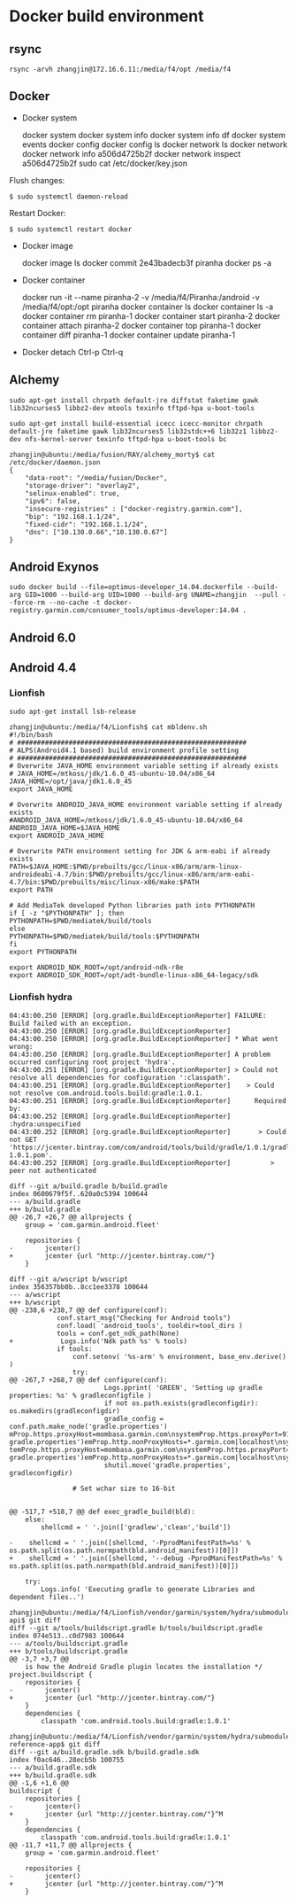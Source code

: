 Docker build environment
=========================



rsync
-----------

    rsync -arvh zhangjin@172.16.6.11:/media/f4/opt /media/f4

Docker
------------------

- Docker system

    docker system
    docker system info
    docker system info df
    docker system events
    docker config
    docker config ls
    docker network ls
    docker network
    docker network info a506d4725b2f
    docker network inspect a506d4725b2f
    sudo cat /etc/docker/key.json

Flush changes:

    $ sudo systemctl daemon-reload

Restart Docker:

    $ sudo systemctl restart docker

- Docker image

    docker image ls
    docker commit 2e43badecb3f piranha
    docker ps -a

- Docker container

    docker run -it --name piranha-2 -v /media/f4/Piranha:/android -v /media/f4/opt:/opt piranha
    docker container ls
    docker container ls -a
    docker container rm piranha-1
    docker container start piranha-2
    docker container attach piranha-2
    docker container top piranha-1
    docker container diff piranha-1
    docker container update piranha-1

- Docker detach
    Ctrl-p Ctrl-q

## Alchemy

    sudo apt-get install chrpath default-jre diffstat faketime gawk lib32ncurses5 libbz2-dev mtools texinfo tftpd-hpa u-boot-tools

    sudo apt-get install build-essential icecc icecc-monitor chrpath default-jre faketime gawk lib32ncurses5 lib32stdc++6 lib32z1 libbz2-dev nfs-kernel-server texinfo tftpd-hpa u-boot-tools bc

    zhangjin@ubuntu:/media/fusion/RAY/alchemy_morty$ cat /etc/docker/daemon.json
    {
        "data-root": "/media/fusion/Docker",
        "storage-driver": "overlay2",
        "selinux-enabled": true,
        "ipv6": false,
        "insecure-registries" : ["docker-registry.garmin.com"],
        "bip": "192.168.1.1/24",
        "fixed-cidr": "192.168.1.1/24",
        "dns": ["10.130.0.66","10.130.0.67"]
    }

## Android Exynos

    sudo docker build --file=optimus-developer_14.04.dockerfile --build-arg GID=1000 --build-arg UID=1000 --build-arg UNAME=zhangjin  --pull --force-rm --no-cache -t docker-registry.garmin.com/consumer_tools/optimus-developer:14.04 .
## Android 6.0

## Android 4.4

### Lionfish

    sudo apt-get install lsb-release

    zhangjin@ubuntu:/media/f4/Lionfish$ cat mbldenv.sh
    #!/bin/bash
    # ##########################################################
    # ALPS(Android4.1 based) build environment profile setting
    # ##########################################################
    # Overwrite JAVA_HOME environment variable setting if already exists
    # JAVA_HOME=/mtkoss/jdk/1.6.0_45-ubuntu-10.04/x86_64
    JAVA_HOME=/opt/java/jdk1.6.0_45
    export JAVA_HOME

    # Overwrite ANDROID_JAVA_HOME environment variable setting if already exists
    #ANDROID_JAVA_HOME=/mtkoss/jdk/1.6.0_45-ubuntu-10.04/x86_64
    ANDROID_JAVA_HOME=$JAVA_HOME
    export ANDROID_JAVA_HOME

    # Overwrite PATH environment setting for JDK & arm-eabi if already exists
    PATH=$JAVA_HOME:$PWD/prebuilts/gcc/linux-x86/arm/arm-linux-androideabi-4.7/bin:$PWD/prebuilts/gcc/linux-x86/arm/arm-eabi-4.7/bin:$PWD/prebuilts/misc/linux-x86/make:$PATH
    export PATH

    # Add MediaTek developed Python libraries path into PYTHONPATH
    if [ -z "$PYTHONPATH" ]; then
    PYTHONPATH=$PWD/mediatek/build/tools
    else
    PYTHONPATH=$PWD/mediatek/build/tools:$PYTHONPATH
    fi
    export PYTHONPATH

    export ANDROID_NDK_ROOT=/opt/android-ndk-r8e
    export ANDROID_SDK_ROOT=/opt/adt-bundle-linux-x86_64-legacy/sdk

### Lionfish hydra
    04:43:00.250 [ERROR] [org.gradle.BuildExceptionReporter] FAILURE: Build failed with an exception.
    04:43:00.250 [ERROR] [org.gradle.BuildExceptionReporter]
    04:43:00.250 [ERROR] [org.gradle.BuildExceptionReporter] * What went wrong:
    04:43:00.250 [ERROR] [org.gradle.BuildExceptionReporter] A problem occurred configuring root project 'hydra'.
    04:43:00.251 [ERROR] [org.gradle.BuildExceptionReporter] > Could not resolve all dependencies for configuration ':classpath'.
    04:43:00.251 [ERROR] [org.gradle.BuildExceptionReporter]    > Could not resolve com.android.tools.build:gradle:1.0.1.
    04:43:00.251 [ERROR] [org.gradle.BuildExceptionReporter]      Required by:
    04:43:00.252 [ERROR] [org.gradle.BuildExceptionReporter]          :hydra:unspecified
    04:43:00.252 [ERROR] [org.gradle.BuildExceptionReporter]       > Could not GET 'https://jcenter.bintray.com/com/android/tools/build/gradle/1.0.1/gradle-1.0.1.pom'.
    04:43:00.252 [ERROR] [org.gradle.BuildExceptionReporter]          > peer not authenticated

    diff --git a/build.gradle b/build.gradle
    index 0600679f5f..620a0c5394 100644
    --- a/build.gradle
    +++ b/build.gradle
    @@ -26,7 +26,7 @@ allprojects {
        group = 'com.garmin.android.fleet'

        repositories {
    -        jcenter()
    +        jcenter {url "http://jcenter.bintray.com/"}
        }
        
    diff --git a/wscript b/wscript
    index 356357bb0b..8cc1ee3378 100644
    --- a/wscript
    +++ b/wscript
    @@ -238,6 +238,7 @@ def configure(conf):
                conf.start_msg("Checking for Android tools")
                conf.load( 'android_tools', tooldir=tool_dirs )
                tools = conf.get_ndk_path(None)
    +            Logs.info('Ndk path %s' % tools)
                if tools:
                    conf.setenv( '%s-arm' % environment, base_env.derive() )
                    try:
    @@ -267,7 +268,7 @@ def configure(conf):
                            Logs.pprint( 'GREEN', 'Setting up gradle properties: %s' % gradleconfigfile )
                            if not os.path.exists(gradleconfigdir): os.makedirs(gradleconfigdir)
                            gradle_config = conf.path.make_node('gradle.properties')
    mProp.https.proxyHost=mombasa.garmin.com\nsystemProp.https.proxyPort=9119\nsystemProp.https.nonProxyHosts=*.garmin.com|localhost\n\n#end gradle.properties')emProp.http.nonProxyHosts=*.garmin.com|localhost\nsyst temProp.https.proxyHost=mombasa.garmin.com\nsystemProp.https.proxyPort=9119\nsystemProp.https.nonProxyHosts=*.garmin.com|localhost\n\n#end gradle.properties')emProp.http.nonProxyHosts=*.garmin.com|localhost\nsy
                            shutil.move('gradle.properties', gradleconfigdir)

                    # Set wchar size to 16-bit


    @@ -517,7 +518,7 @@ def exec_gradle_build(bld):
        else:
            shellcmd = ' '.join(['gradlew','clean','build'])

    -    shellcmd = ' '.join([shellcmd, '-PprodManifestPath=%s' % os.path.split(os.path.normpath(bld.android_manifest))[0]])
    +    shellcmd = ' '.join([shellcmd, '--debug -PprodManifestPath=%s' % os.path.split(os.path.normpath(bld.android_manifest))[0]])

        try:
            Logs.info( 'Executing gradle to generate Libraries and dependent files..')

    zhangjin@ubuntu:/media/f4/Lionfish/vendor/garmin/system/hydra/submodules/technology/android/fleet-api$ git diff
    diff --git a/tools/buildscript.gradle b/tools/buildscript.gradle
    index 074e513..c0d7983 100644
    --- a/tools/buildscript.gradle
    +++ b/tools/buildscript.gradle
    @@ -3,7 +3,7 @@
        is how the Android Gradle plugin locates the installation */
    project.buildscript {
        repositories {
    -        jcenter()
    +        jcenter {url "http://jcenter.bintray.com/"}
        }
        dependencies {
            classpath 'com.android.tools.build:gradle:1.0.1'

    zhangjin@ubuntu:/media/f4/Lionfish/vendor/garmin/system/hydra/submodules/technology/android/fleet-reference-app$ git diff
    diff --git a/build.gradle.sdk b/build.gradle.sdk
    index f0ac646..28ecb5b 100755
    --- a/build.gradle.sdk
    +++ b/build.gradle.sdk
    @@ -1,6 +1,6 @@
    buildscript {
        repositories {
    -        jcenter()
    +        jcenter {url "http://jcenter.bintray.com/"}^M
        }
        dependencies {
            classpath 'com.android.tools.build:gradle:1.0.1'
    @@ -11,7 +11,7 @@ allprojects {
        group = 'com.garmin.android.fleet'

        repositories {
    -        jcenter()
    +        jcenter {url "http://jcenter.bintray.com/"}^M
        }
<!--stackedit_data:
eyJoaXN0b3J5IjpbMTM3NTU5MzUxOF19
-->